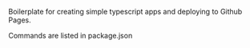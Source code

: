 Boilerplate for creating simple typescript apps and deploying to Github Pages.

Commands are listed in package.json